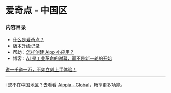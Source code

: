 # 爱奇点 - 中国区

### 内容目录

- [什么是爱奇点？](./home.md)
- [版本升级记录](./news.md)
- 帮助：[怎样创建 Aipp 小应用？](./howto/create-aipp)
- 博客：[AI 是工业革命的谢幕，而不是新一轮的开始](.blog/AI是工业革命的谢幕)

[说一千道一万，不如立刻上手体验！](https://u.aippia.com)

---

ℹ 您不在中国地区？去看看 [Aippia - Global](https://github.com/aippia/en/)，畅享更多功能。
